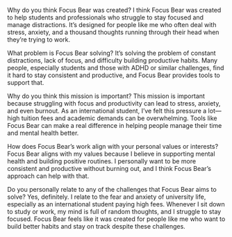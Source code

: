 Why do you think Focus Bear was created?
I think Focus Bear was created to help students and professionals who struggle to stay focused and manage distractions. It’s designed for people like me who often deal with stress, anxiety, and a thousand thoughts running through their head when they’re trying to work.

What problem is Focus Bear solving?
It’s solving the problem of constant distractions, lack of focus, and difficulty building productive habits. Many people, especially students and those with ADHD or similar challenges, find it hard to stay consistent and productive, and Focus Bear provides tools to support that.

Why do you think this mission is important?
This mission is important because struggling with focus and productivity can lead to stress, anxiety, and even burnout. As an international student, I’ve felt this pressure a lot—high tuition fees and academic demands can be overwhelming. Tools like Focus Bear can make a real difference in helping people manage their time and mental health better.

How does Focus Bear’s work align with your personal values or interests?
Focus Bear aligns with my values because I believe in supporting mental health and building positive routines. I personally want to be more consistent and productive without burning out, and I think Focus Bear’s approach can help with that.

Do you personally relate to any of the challenges that Focus Bear aims to solve?
Yes, definitely. I relate to the fear and anxiety of university life, especially as an international student paying high fees. Whenever I sit down to study or work, my mind is full of random thoughts, and I struggle to stay focused. Focus Bear feels like it was created for people like me who want to build better habits and stay on track despite these challenges.
